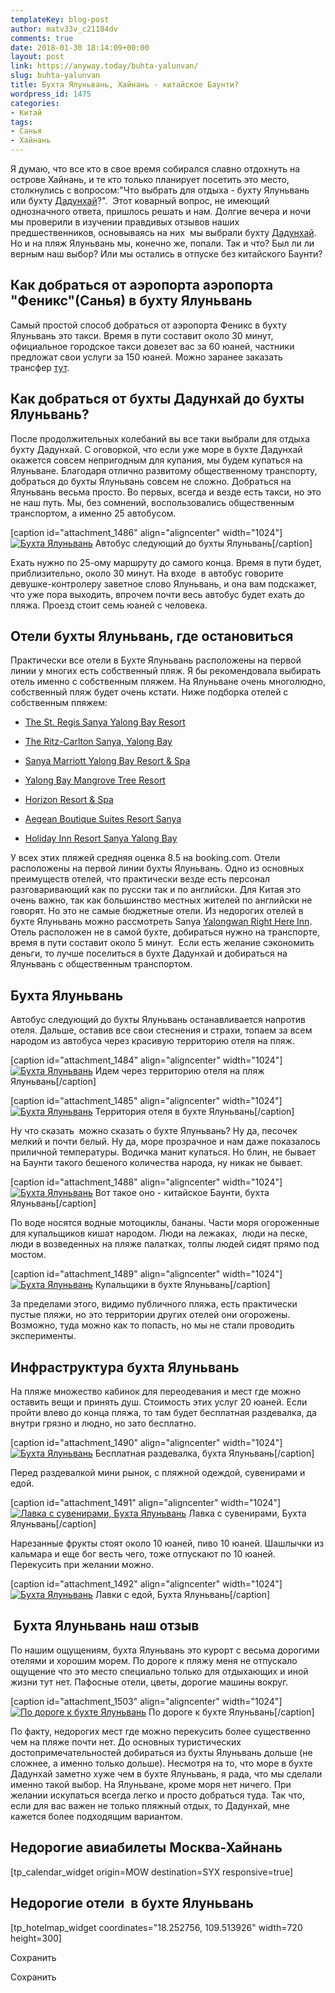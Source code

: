 ```yaml
---
templateKey: blog-post
author: matv33v_c21184dv
comments: true
date: 2018-01-30 18:14:09+00:00
layout: post
link: https://anyway.today/buhta-yalunvan/
slug: buhta-yalunvan
title: Бухта Ялуньвань, Хайнань - китайское Баунти?
wordpress_id: 1475
categories:
- Китай
tags:
- Санья
- Хайнань
---
```


Я думаю, что все кто в свое время собирался славно отдохнуть на острове Хайнань, и те кто только планирует посетить это место, столкнулись с вопросом:"Что выбрать для отдыха - бухту Ялуньвань или бухту [Дадунхай](https://anyway.today/buhta-dadunhai-hainan/)?".  Этот коварный вопрос, не имеющий однозначного ответа, пришлось решать и нам. Долгие вечера и ночи мы проверили в изучении правдивых отзывов наших предшественников, основываясь на них  мы выбрали бухту [Дадунхай](https://anyway.today/buhta-dadunhai-hainan/). Но и на пляж Ялуньвань мы, конечно же, попали. Так и что? Был ли ли верным наш выбор? Или мы остались в отпуске без китайского Баунти?


<!-- more -->


## Как добраться от аэропорта аэропорта "Феникс"(Санья) в бухту Ялуньвань




Самый простой способ добраться от аэропорта Феникс в бухту Ялуньвань это такси. Время в пути составит около 30 минут, официальное городское такси довезет вас за 60 юаней, частники предложат свои услуги за 150 юаней. Можно заранее заказать трансфер [тут](https://c1.travelpayouts.com/click?shmarker=14510.pogodaHainan&promo_id=647&source_type=customlink&type=click&custom_url=https%3A%2F%2Fkiwitaxi.ru%2Fchina).





## Как добраться от бухты Дадунхай до бухты Ялуньвань?




После продолжительных колебаний вы все таки выбрали для отдыха бухту Дадунхай. С оговоркой, что если уже море в бухте Дадунхай окажется совсем непригодным для купания, мы будем купаться на Ялуньване. Благодаря отлично развитому общественному транспорту,  добраться до бухты Ялуньвань совсем не сложно. Добраться на Ялуньвань весьма просто. Во первых, всегда и везде есть такси, но это не наш путь. Мы, без сомнений, воспользовались общественным транспортом, а именно 25 автобусом.




[caption id="attachment_1486" align="aligncenter" width="1024"][![Бухта Ялуньвань](https://anyway.today/wp-content/uploads/2016/02/IMG_0840.jpg)](https://anyway.today/wp-content/uploads/2016/02/IMG_0840.jpg) Автобус следующий до бухты Ялуньвань[/caption]


Ехать нужно по 25-ому маршруту до самого конца. Время в пути будет, приблизительно, около 30 минут. На входе  в автобус говорите девушке-контролеру заветное слово Ялуньвань, и она вам подскажет, что уже пора выходить, впрочем почти весь автобус будет ехать до пляжа. Проезд стоит семь юаней с человека.





## Отели бухты Ялуньвань, где остановиться




Практически все отели в Бухте Ялуньвань расположены на первой линии у многих есть собственный пляж. Я бы рекомендовала выбирать отель именно с собственным пляжем. На Ялуньване очень многолюдно, собственный пляж будет очень кстати. Ниже подборка отелей с собственным пляжем:






 	
  * [The St. Regis Sanya Yalong Bay Resort](https://ad.admitad.com/g/83b3b940f7660367bb374ee68e9c3f/?ulp=https%3A%2F%2Fwww.booking.com%2Fhotel%2Fcn%2Fstregis-sanya.ru.html)

 	
  * [The Ritz-Carlton Sanya, Yalong Bay](https://ad.admitad.com/g/83b3b940f7660367bb374ee68e9c3f/?ulp=https%3A%2F%2Fwww.booking.com%2Fhotel%2Fcn%2Fthe-ritz-carlton-sanya.ru.html)

 	
  * [Sanya Marriott Yalong Bay Resort & Spa](https://ad.admitad.com/g/83b3b940f7660367bb374ee68e9c3f/?ulp=https%3A%2F%2Fwww.booking.com%2Fhotel%2Fcn%2Fsanya-wan-hao-du-jia-jiu-dian.ru.html)

 	
  * [Yalong Bay Mangrove Tree Resort](https://ad.admitad.com/g/83b3b940f7660367bb374ee68e9c3f/?ulp=https%3A%2F%2Fwww.booking.com%2Fhotel%2Fcn%2Fmangrove-tree-resort.ru.html)

 	
  * [Horizon Resort & Spa](https://ad.admitad.com/g/83b3b940f7660367bb374ee68e9c3f/?ulp=https%3A%2F%2Fwww.booking.com%2Fhotel%2Fcn%2Fhorizon-resort-spa.ru.html)

 	
  * [Aegean Boutique Suites Resort Sanya](https://ad.admitad.com/g/83b3b940f7660367bb374ee68e9c3f/?ulp=https%3A%2F%2Fwww.booking.com%2Fhotel%2Fcn%2Faegean-conifer-suites-resort.ru.html)

 	
  * [Holiday Inn Resort Sanya Yalong Bay](https://ad.admitad.com/g/83b3b940f7660367bb374ee68e9c3f/?ulp=https%3A%2F%2Fwww.booking.com%2Fhotel%2Fcn%2Flan-resort-sanya.ru.html)




У всех этих пляжей средняя оценка 8.5 на booking.com. Отели расположены на первой линии бухты Ялуньвань. Одно из основных преимуществ отелей, что практически везде есть персонал разговаривающий как по русски так и по английски. Для Китая это очень важно, так как большинство местных жителей по английски не говорят. Но это не самые бюджетные отели. Из недорогих отелей в бухте Ялуньвань можно рассмотреть Sanya [Yalongwan Right Here Inn](https://ad.admitad.com/g/83b3b940f7660367bb374ee68e9c3f/?ulp=https%3A%2F%2Fwww.booking.com%2Fhotel%2Fcn%2Fsan-ya-ya-long-wan-jiu-zai-zhe-er-jing-pin-ke-zhan.ru.html). Отель расположен не в самой бухте, добираться нужно на транспорте, время в пути составит около 5 минут.  Если есть желание сэкономить деньги, то лучше поселиться в бухте Дадунхай и добираться на Ялуньвань с общественным транспортом.





## Бухта Ялуньвань




Автобус следующий до бухты Ялуньвань останавливается напротив отеля. Дальше, оставив все свои стеснения и страхи, топаем за всем народом из автобуса через красивую территорию отеля на пляж.




[caption id="attachment_1484" align="aligncenter" width="1024"][![Бухта Ялуньвань](https://anyway.today/wp-content/uploads/2016/02/IMG_0786.jpg)](https://anyway.today/wp-content/uploads/2016/02/IMG_0786.jpg) Идем через территорию отеля на пляж Ялуньвань[/caption]

[caption id="attachment_1485" align="aligncenter" width="1024"][![Бухта Ялуньвань](https://anyway.today/wp-content/uploads/2016/02/IMG_0792.jpg)](https://anyway.today/wp-content/uploads/2016/02/IMG_0792.jpg) Территория отеля в бухте Ялуньвань[/caption]


Ну что сказать  можно сказать о бухте Ялуньвань? Ну да, песочек мелкий и почти белый. Ну да, море прозрачное и нам даже показалось приличной температуры. Водичка манит купаться. Но блин, не бывает на Баунти такого бешеного количества народа, ну никак не бывает.




[caption id="attachment_1488" align="aligncenter" width="1024"][![Бухта Ялуньвань](https://anyway.today/wp-content/uploads/2016/02/IMG_0827.jpg)](https://anyway.today/wp-content/uploads/2016/02/IMG_0827.jpg) Вот такое оно - китайское Баунти, бухта Ялуньвань[/caption]


По воде носятся водные мотоциклы, бананы. Части моря огороженные для купальщиков кишат народом. Люди на лежаках,  люди на песке, люди в возведенных на пляже палатках, толпы людей сидят прямо под мостом.




[caption id="attachment_1489" align="aligncenter" width="1024"][![Бухта Ялуньвань](https://anyway.today/wp-content/uploads/2016/02/IMG_0793.jpg)](https://anyway.today/wp-content/uploads/2016/02/IMG_0793.jpg) Купальщики в бухте Ялуньвань[/caption]


За пределами этого, видимо публичного пляжа, есть практически пустые пляжи, но это территории других отелей они огорожены. Возможно, туда можно как то попасть, но мы не стали проводить эксперименты.





## Инфраструктура бухта Ялуньвань




На пляже множество кабинок для переодевания и мест где можно оставить вещи и принять душ. Стоимость этих услуг 20 юаней. Если пройти влево до конца пляжа, то там будет бесплатная раздевалка, да внутри грязно и людно, но зато бесплатно.




[caption id="attachment_1490" align="aligncenter" width="1024"][![Бухта Ялуньвань](https://anyway.today/wp-content/uploads/2016/02/IMG_0796.jpg)](https://anyway.today/wp-content/uploads/2016/02/IMG_0796.jpg) Бесплатная раздевалка, бухта Ялуньвань[/caption]


Перед раздевалкой мини рынок, с пляжной одеждой, сувенирами и едой.




[caption id="attachment_1491" align="aligncenter" width="1024"][![Лавка с сувенирами, Бухта Ялуньвань](https://anyway.today/wp-content/uploads/2016/02/IMG_0798.jpg)](https://anyway.today/wp-content/uploads/2016/02/IMG_0798.jpg) Лавка с сувенирами, Бухта Ялуньвань[/caption]


Нарезанные фрукты стоят около 10 юаней, пиво 10 юаней. Шашлычки из кальмара и еще бог весть чего, тоже отпускают по 10 юаней. Перекусить при желании можно.




[caption id="attachment_1492" align="aligncenter" width="1024"][![ Бухта Ялуньвань](https://anyway.today/wp-content/uploads/2016/02/IMG_0831.jpg)](https://anyway.today/wp-content/uploads/2016/02/IMG_0831.jpg) Лавки с едой, Бухта Ялуньвань[/caption]


##  Бухта Ялуньвань наш отзыв


По нашим ощущениям, бухта Ялуньвань это курорт с весьма дорогими отелями и хорошим морем. По дороге к пляжу меня не отпускало ощущение что это место специально только для отдыхающих и иной жизни тут нет. Пафосные отели, цветы, дорогие машины вокруг.

[caption id="attachment_1503" align="aligncenter" width="1024"][![По дороге к бухте Ялуньвань](https://anyway.today/wp-content/uploads/2016/02/IMG_0839.jpg)](https://anyway.today/wp-content/uploads/2016/02/IMG_0839.jpg) По дороге к бухте Ялуньвань[/caption]


По факту, недорогих мест где можно перекусить более существенно чем на пляже почти нет. До основных туристических достопримечательностей добираться из бухты Ялуньвань дольше (не сложнее, а именно только дольше). Несмотря на то, что море в бухте Дадунхай заметно хуже чем в бухте Ялуньвань, я рада, что мы сделали именно такой выбор. На Ялуньване, кроме моря нет ничего. При желании искупаться всегда легко и просто добраться туда. Так что, если для вас важен не только пляжный отдых, то Дадунхай, мне кажется более подходящим вариантом.





## Недорогие авиабилеты Москва-Хайнань


[tp_calendar_widget origin=MOW destination=SYX responsive=true]


## Недорогие отели  в бухте Ялуньвань


[tp_hotelmap_widget coordinates="18.252756, 109.513926" width=720 height=300]

Сохранить

Сохранить
